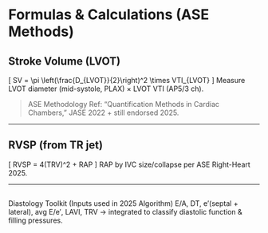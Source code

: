 # Formulas & Calculations (ASE Methods)

## Stroke Volume (LVOT)
\[
SV = \pi \left(\frac{D_{LVOT}}{2}\right)^2 \times VTI_{LVOT}
\]
Measure LVOT diameter (mid-systole, PLAX) × LVOT VTI (AP5/3 ch).  
> ASE Methodology Ref: “Quantification Methods in Cardiac Chambers,” JASE 2022 + still endorsed 2025.

---

## RVSP (from TR jet)
\[
RVSP = 4(TRV)^2 + RAP
\]
RAP by IVC size/collapse per ASE Right-Heart 2025.

---

## <!-- rebuild -->
Diastology Toolkit (Inputs used in 2025 Algorithm)
E/A, DT, e′(septal + lateral), avg E/e′, LAVI, TRV → integrated to classify diastolic function & filling pressures.
